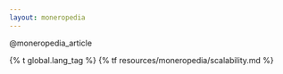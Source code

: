 ```yaml
---
layout: moneropedia
---
```


@moneropedia_article

{% t global.lang_tag %}
{% tf resources/moneropedia/scalability.md %}
